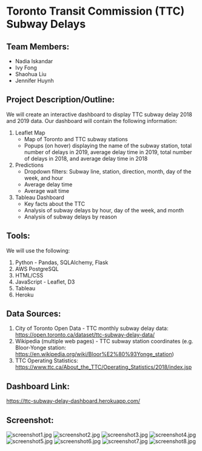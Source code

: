 # Toronto Transit Commission (TTC) Subway Delays

## **Team Members:**
- Nadia Iskandar
- Ivy Fong
- Shaohua Liu
- Jennifer Huynh

## **Project Description/Outline:**
We will create an interactive dashboard to display TTC subway delay 2018 and 2019 data. Our dashboard will contain the following information:

1.	Leaflet Map
	- Map of Toronto and TTC subway stations
	- Popups (on hover) displaying the name of the subway station, total number of delays in 2019, average delay time in 2019, total number of delays in 2018, and average delay time in 2018
2.	Predictions
	- Dropdown filters: Subway line, station, direction, month, day of the week, and hour
	- Average delay time 
	- Average wait time 
3.	Tableau Dashboard 
	- Key facts about the TTC
	- Analysis of subway delays by hour, day of the week, and month
	- Analysis of subway delays by reason

## **Tools:**
We will use the following:
1. Python - Pandas, SQLAlchemy, Flask
2. AWS PostgreSQL
3. HTML/CSS
4. JavaScript - Leaflet, D3
5. Tableau
6. Heroku

## **Data Sources:**
1.	City of Toronto Open Data - TTC monthly subway delay data: https://open.toronto.ca/dataset/ttc-subway-delay-data/
2.	Wikipedia (multiple web pages) - TTC subway station coordinates (e.g. Bloor-Yonge station: https://en.wikipedia.org/wiki/Bloor%E2%80%93Yonge_station)
3. 	TTC Operating Statistics: https://www.ttc.ca/About_the_TTC/Operating_Statistics/2018/index.jsp

## **Dashboard Link:**
https://ttc-subway-delay-dashboard.herokuapp.com/

## **Screenshot:**
![screenshot1.jpg](Screenshots/Screenshot1.JPG)
![screenshot2.jpg](Screenshots/Screenshot2.JPG)
![screenshot3.jpg](Screenshots/Screenshot3.JPG)
![screenshot4.jpg](Screenshots/Screenshot4.JPG)
![screenshot5.jpg](Screenshots/Screenshot5.JPG)
![screenshot6.jpg](Screenshots/Screenshot6.JPG)
![screenshot7.jpg](Screenshots/Screenshot7.JPG)
![screenshot8.jpg](Screenshots/Screenshot8.JPG)